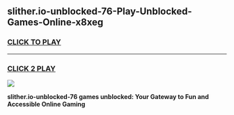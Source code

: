 
## slither.io-unblocked-76-Play-Unblocked-Games-Online-x8xeg
<h3>
<a href="https://premium76.site?title=slither.io-unblocked-76&ref=25A">CLICK TO PLAY</a></h3>
<hr>

<h3>
<a href="https://premium76.site?title=slither.io-unblocked-76&ref=25A">CLICK 2 PLAY</a>
  
</h3>

<a href="https://premium76.site?title=slither.io-unblocked-76&ref=25A"><img src="https://clearcache.store/games.png"></a>


**slither.io-unblocked-76 games unblocked: Your Gateway to Fun and Accessible Online Gaming**

